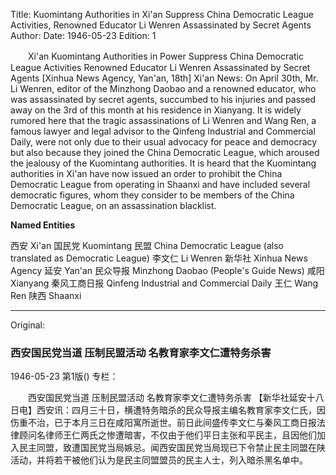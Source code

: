 Title: Kuomintang Authorities in Xi'an Suppress China Democratic League Activities, Renowned Educator Li Wenren Assassinated by Secret Agents
Author:
Date: 1946-05-23
Edition: 1

　　Xi'an Kuomintang Authorities in Power
    Suppress China Democratic League Activities
    Renowned Educator Li Wenren Assassinated by Secret Agents
    [Xinhua News Agency, Yan'an, 18th] Xi'an News: On April 30th, Mr. Li Wenren, editor of the Minzhong Daobao and a renowned educator, who was assassinated by secret agents, succumbed to his injuries and passed away on the 3rd of this month at his residence in Xianyang. It is widely rumored here that the tragic assassinations of Li Wenren and Wang Ren, a famous lawyer and legal advisor to the Qinfeng Industrial and Commercial Daily, were not only due to their usual advocacy for peace and democracy but also because they joined the China Democratic League, which aroused the jealousy of the Kuomintang authorities. It is heard that the Kuomintang authorities in Xi'an have now issued an order to prohibit the China Democratic League from operating in Shaanxi and have included several democratic figures, whom they consider to be members of the China Democratic League, on an assassination blacklist.


**Named Entities**


西安	Xi'an
国民党	Kuomintang
民盟	China Democratic League (also translated as Democratic League)
李文仁	Li Wenren
新华社	Xinhua News Agency
延安	Yan'an
民众导报	Minzhong Daobao (People's Guide News)
咸阳	Xianyang
秦风工商日报	Qinfeng Industrial and Commercial Daily
王仁	Wang Ren
陕西	Shaanxi



<hr /> 

Original: 


### 西安国民党当道  压制民盟活动  名教育家李文仁遭特务杀害

1946-05-23
第1版()
专栏：

　　西安国民党当道
    压制民盟活动
    名教育家李文仁遭特务杀害
    【新华社延安十八日电】西安讯：四月三十日，横遭特务暗杀的民众导报主编名教育家李文仁氏，因伤重不治，已于本月三日在咸阳寓所逝世。前日此间盛传李文仁与秦风工商日报法律顾问名律师王仁两氏之惨遭暗害，不仅由于他们平日主张和平民主，且因他们加入民主同盟，致遭国民党当局嫉忌。闻西安国民党当局现已下令禁止民主同盟在陕活动，并将若干被他们认为是民主同盟盟员的民主人士，列入暗杀黑名单中。
